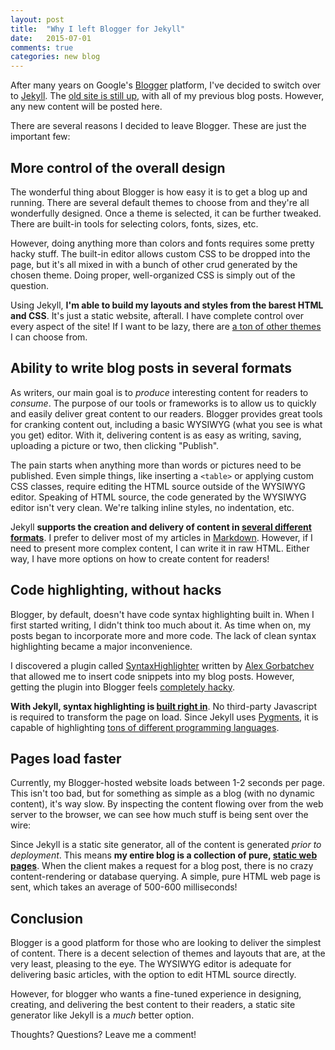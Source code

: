 ```yaml
---
layout: post
title:  "Why I left Blogger for Jekyll"
date:   2015-07-01
comments: true
categories: new blog
---
```


After many years on Google's [Blogger](http://www.blogger.com) platform, I've decided to switch over to [Jekyll](http://jekyllrb.com/). The [old site is still up](http://www.runtime-era.blogspot.com), with all of my previous blog posts. However, any new content will be posted here.

There are several reasons I decided to leave Blogger. These are just the important few:

## More control of the overall design

The wonderful thing about Blogger is how easy it is to get a blog up and running. There are several default themes to choose from and they're all wonderfully designed. Once a theme is selected, it can be further tweaked. There are built-in tools for selecting colors, fonts, sizes, etc. 

However, doing anything more than colors and fonts requires some pretty hacky stuff. The built-in editor allows custom CSS to be dropped into the page, but it's all mixed in with a bunch of other crud generated by the chosen theme. Doing proper, well-organized CSS is simply out of the question.

Using Jekyll, **I'm able to build my layouts and styles from the barest HTML and CSS**. It's just a static website, afterall. I have complete control over every aspect of the site! If I want to be lazy, there are [a ton of other themes](http://jekyllthemes.org/) I can choose from.

## Ability to write blog posts in several formats

As writers, our main goal is to *produce* interesting content for readers to *consume*. The purpose of our tools or frameworks is to allow us to quickly and easily deliver great content to our readers. Blogger provides great tools for cranking content out, including a basic WYSIWYG (what you see is what you get) editor. With it, delivering content is as easy as writing, saving, uploading a picture or two, then clicking "Publish".

The pain starts when anything more than words or pictures need to be published. Even simple things, like inserting a `<table>` or applying custom CSS classes, require editing the HTML source outside of the WYSIWYG editor. Speaking of HTML source, the code generated by the WYSIWYG editor isn't very clean. We're talking inline styles, no indentation, etc.

Jekyll **supports the creation and delivery of content in [several different formats](http://jekyllrb.com/docs/plugins/#converters-1)**. I prefer to deliver most of my articles in [Markdown](https://help.github.com/articles/markdown-basics/). However, if I need to present more complex content, I can write it in raw HTML. Either way, I have more options on how to create content for readers!

## Code highlighting, without hacks

Blogger, by default, doesn't have code syntax highlighting built in. When I first started writing, I didn't think too much about it. As time when on, my posts began to incorporate more and more code. The lack of clean syntax highlighting became a major inconvenience.

I discovered a plugin called [SyntaxHighlighter](http://alexgorbatchev.com/SyntaxHighlighter/) written by [Alex Gorbatchev]() that allowed me to insert code snippets into my blog posts. However, getting the plugin into Blogger feels [completely hacky](http://www.mybloggertricks.com/2015/04/SyntaxHighlighter-Shortcode-for-Blogspot.html).

**With Jekyll, syntax highlighting is [built right in](http://jekyllrb.com/docs/posts/#highlighting-code-snippets)**. No third-party Javascript is required to transform the page on load. Since Jekyll uses [Pygments](http://pygments.org), it is capable of highlighting [tons of different programming languages](http://pygments.org/languages/).

## Pages load faster
Currently, my Blogger-hosted website loads between 1-2 seconds per page. This isn't too bad, but for something as simple as a blog (with no dynamic content), it's way slow. By inspecting the content flowing over from the web server to the browser, we can see how much stuff is being sent over the wire:

Since Jekyll is a static site generator, all of the content is generated *prior to deployment*. This means **my entire blog is a collection of pure, [static web pages](https://en.wikipedia.org/wiki/Static_web_page)**. When the client makes a request for a blog post, there is no crazy content-rendering or database querying. A simple, pure HTML web page is sent, which takes an average of 500-600 milliseconds!

## Conclusion

Blogger is a good platform for those who are looking to deliver the simplest of content. There is a decent selection of themes and layouts that are, at the very least, pleasing to the eye. The WYSIWYG editor is adequate for delivering basic articles, with the option to edit HTML source directly.

However, for blogger who wants a fine-tuned experience in designing, creating, and delivering the best content to their readers, a static site generator like Jekyll is a *much* better option.

Thoughts? Questions? Leave me a comment!
